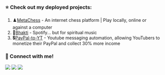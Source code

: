 ### ⭐️ Check out my deployed projects:
1. ♟️[MetaChess](https://metachess-dev.vercel.app/) - An internet chess platform | Play locally, online or against a computer
2. 🎵[Bhakti](https://www.bhaktis.live/) - Spotify... but for spiritual music
3. 💲[PayPal-to-YT](https://youtube-msg-automation.vercel.app/) - Youtube messaging automation, allowing YouTubers to monetize their PayPal and collect 30% more income

<!--
https://dev.to/envoy_/150-badges-for-github-pnk
<p align="center"><a href="https://github.com/anuraghazra/github-readme-stats"><img src="https://github-readme-stats.vercel.app/api?username=devpatel511&amp;theme=ambient_gradient" alt="Dev's github stats"></a></p>


### ⭐️ Experiences: 
ML SWE @Cerebras, Prev. CS Researcher/Developer @UofT, DevOps Eng. @OMERS, SWE @RFF

### 🚀 Languages: 
<img src = "https://img.shields.io/badge/Python-3776AB?style=for-the-badge&logo=python&logoColor=white"> <img src = "https://img.shields.io/badge/Java-ED8B00?style=for-the-badge&logo=openjdk&logoColor=white"> <img src="https://img.shields.io/badge/C-00599C?style=for-the-badge&logo=c&logoColor=white"> <img src = "https://img.shields.io/badge/HTML5-E34F26?style=for-the-badge&logo=html5&logoColor=white"> <img src = "https://img.shields.io/badge/CSS3-1572B6?style=for-the-badge&logo=css3&logoColor=white"> <img src="https://img.shields.io/badge/Sass-CC6699?style=for-the-badge&logo=sass&logoColor=white"> <img src = "https://img.shields.io/badge/JavaScript-323330?style=for-the-badge&logo=javascript&logoColor=F7DF1E">

### ⚙️ Tools:
<img src = "https://img.shields.io/badge/Git-F05032?style=for-the-badge&logo=git&logoColor=white"> <img src = "https://img.shields.io/badge/Visual_Studio_Code-0078D4?style=for-the-badge&logo=visual%20studio%20code&logoColor=white"> <img src="https://img.shields.io/badge/PyCharm-000000.svg?&style=for-the-badge&logo=PyCharm&logoColor=white"> <img src="https://img.shields.io/badge/IntelliJ_IDEA-000000.svg?style=for-the-badge&logo=intellij-idea&logoColor=white">

### 📟 Technologies:
<img src = "https://img.shields.io/badge/React-20232A?style=for-the-badge&logo=react&logoColor=61DAFB"> <img src="https://img.shields.io/badge/Node.js-43853D?style=for-the-badge&logo=node.js&logoColor=white"> <img src="https://img.shields.io/badge/Express.js-404D59?style=for-the-badge"> <img src="https://img.shields.io/badge/MongoDB-4EA94B?style=for-the-badge&logo=mongodb&logoColor=white"> <img src="https://img.shields.io/badge/Linux-FCC624?style=for-the-badge&logo=linux&logoColor=black">
-->

### 🤝 Connect with me!<br>
<a href="https://www.linkedin.com/in/devpatel511/" alt="Linkedin"><img src="https://img.shields.io/badge/LinkedIn-0077B5?style=for-the-badge&logo=linkedin&logoColor=white"></a> <a href="mailto:devpatel511@hotmail.com"> <img src="https://img.shields.io/badge/Microsoft_Outlook-0078D4?style=for-the-badge&logo=microsoft-outlook&logoColor=white"></a> 
<a href="mailto:hervengeance"><img src="https://img.shields.io/badge/Discord-7289DA?style=for-the-badge&logo=discord&logoColor=white">

<!--
### Hi there 👋
**devpatel511/devpatel511** is a ✨ _special_ ✨ repository because its `README.md` (this file) appears on your GitHub profile.

Here are some ideas to get you started:

- 🔭 I’m currently working on ...
- 🌱 I’m currently learning ...
- 👯 I’m looking to collaborate on ...
- 🤔 I’m looking for help with ...
- 💬 Ask me about ...
- 📫 How to reach me: ...
- 😄 Pronouns: ...
- ⚡ Fun fact: ...
-->
